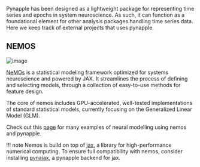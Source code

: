Pynapple has been designed as a lightweight package for representing time series and epochs in system neuroscience.
As such, it can function as a foundational element for other analysis packages handling time series data. Here we keep track of external projects that uses pynapple.


## NEMOS

![image](https://raw.githubusercontent.com/flatironinstitute/nemos/main/docs/assets/glm_features_scheme.svg)

[NeMOs](https://nemos.readthedocs.io/en/stable/) is a statistical modeling framework optimized for systems neuroscience and powered by JAX. It streamlines the process of defining and selecting models, through a collection of easy-to-use methods for feature design.

The core of nemos includes GPU-accelerated, well-tested implementations of standard statistical models, currently focusing on the Generalized Linear Model (GLM). 

Check out this [page](https://nemos.readthedocs.io/en/stable/generated/neural_modeling/) for many examples of neural modelling using nemos and pynapple.

!!! note
	Nemos is build on top of [jax](https://jax.readthedocs.io/en/latest/index.html), a library for high-performance numerical computing.
	To ensure full compatibility with nemos, consider installing [pynajax](https://github.com/pynapple-org/pynajax), a pynapple backend for jax.